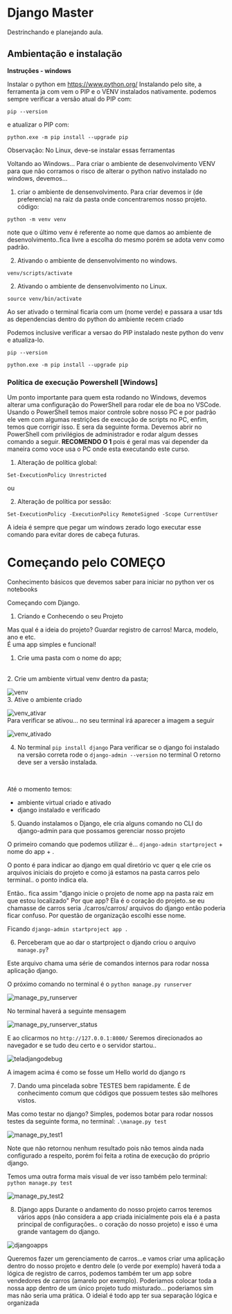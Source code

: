 # Django Master

Destrinchando e planejando aula.

## Ambientação e instalação

<strong> Instruções - windows</strong> <br>

Instalar o python em <https://www.python.org/>
Instalando pelo site, a ferramenta ja com vem o PIP e o VENV instalados nativamente.
podemos sempre verificar a versão atual do PIP com:

```pip --version```

e atualizar o PIP com:

```python.exe -m pip install --upgrade pip```

Observação: No Linux, deve-se instalar essas ferramentas

Voltando ao Windows...
Para criar o ambiente de desenvolvimento VENV para que não corramos o risco de alterar o python nativo instalado no windows, devemos...

1. criar o ambiente de densenvolvimento.
Para criar devemos ir (de preferencia) na raiz da pasta onde concentraremos nosso projeto.
código:

```python -m venv venv```

note que o último venv é referente ao nome que damos ao ambiente de desenvolvimento..fica livre a escolha do mesmo porém se adota venv como padrão.

2. Ativando o ambiente de densenvolvimento no windows.

```venv/scripts/activate```

2. Ativando o ambiente de densenvolvimento no Linux.

```source venv/bin/activate```

Ao ser ativado o terminal ficaria com um (nome verde) e passara a usar tds as dependencias dentro do python do ambiente recem criado

Podemos inclusive verificar a versao do PIP instalado neste python do venv e atualiza-lo.

```pip --version```

```python.exe -m pip install --upgrade pip```

### Política de execução Powershell [Windows]

Um ponto importante para quem esta rodando no Windows, devemos alterar uma configuração do PowerShell para rodar ele de boa no VSCode.
Usando o PowerShell temos maior controle sobre nosso PC e por padrão ele vem com algumas restrições de execução de scripts no PC, enfim, temos que corrigir isso. E sera da seguinte forma.
Devemos abrir no PowerShell com privilégios de administrador e rodar algum desses comando a seguir. <strong> RECOMENDO O 1 </strong> pois é geral mas vai depender da maneira como voce usa o PC onde esta executando este curso.

1. Alteração de política global:

```Set-ExecutionPolicy Unrestricted```

ou

2. Alteração de política por sessão:

```Set-ExecutionPolicy -ExecutionPolicy RemoteSigned -Scope CurrentUser```

A ideia é sempre que pegar um windows zerado logo executar esse comando para evitar dores de cabeça futuras.

# Começando pelo COMEÇO

Conhecimento básicos que devemos saber para iniciar no python
ver os notebooks

Começando com Django.

1. Criando e Conhecendo o seu Projeto

Mas qual é a ideia do projeto? Guardar registro de carros! Marca, modelo, ano e etc. 
<br> 
É uma app simples e funcional!

1. Crie uma pasta com o nome do app;

<br>
2. Crie um ambiente virtual venv dentro da pasta;

![venv](./notebooks_nivelamento/imgs_markdown/venv.png)
<br>
3. Ative o ambiente criado

![venv_ativar](./notebooks_nivelamento/imgs_markdown/venv_ativar.png)
<br>
Para verificar se ativou... no seu terminal irá aparecer a imagem a seguir

![venv_ativado](./notebooks_nivelamento/imgs_markdown/venv_ativado.png)
<br>

4. No terminal `pip install django`
Para verificar se o django foi instalado na versão correta rode o  `django-admin --version` no terminal
O retorno deve ser a versão instalada.
<br>

Até o momento temos:
* ambiente virtual criado e ativado
* django instalado e verificado

5. Quando instalamos o Django, ele cria alguns comando no CLI do django-admin para que possamos gerenciar nosso projeto

O primeiro comando que podemos utilizar é... `django-admin startproject` + nome do app + .
<br>

O ponto é para indicar ao django em qual diretório vc quer q ele crie os arquivos iniciais do projeto e como já estamos na pasta carros pelo terminal.. o ponto indica ela.

Então.. fica assim "django inicie o projeto de nome app na pasta raiz em que estou localizado"
Por que app? Ela é o coração do projeto..se eu chamasse de carros seria ./carros/carros/ arquivos do django então poderia ficar confuso. Por questão de organização escolhi esse nome.
<br>

Ficando `django-admin startproject app .`
<br>

6. Perceberam que ao dar o startproject o djando criou o arquivo `manage.py`?

Este arquivo chama uma série de comandos internos para rodar nossa aplicação django. 

O próximo comando no terminal é o `python manage.py runserver`

![manage_py_runserver](./notebooks_nivelamento/imgs_markdown/manage_py_runserver.png)

No terminal haverá a seguinte mensagem

![manage_py_runserver_status](./notebooks_nivelamento/imgs_markdown/manage_py_runserver_status.png)

E ao clicarmos no `http://127.0.0.1:8000/`
Seremos direcionados ao navegador e se tudo deu certo e o servidor startou..

![teladjangodebug](./notebooks_nivelamento/imgs_markdown/teladjangodebug.png)

A imagem acima é como se fosse um Hello world do django rs

7. Dando uma pincelada sobre TESTES bem rapidamente.
É de conhecimento comum que códigos que possuem testes são melhores vistos.

Mas como testar no django? Simples, podemos botar para rodar nossos testes da seguinte forma, no terminal:
`.\manage.py test`

![manage_py_test1](./notebooks_nivelamento/imgs_markdown/manage_py_test1.png)

Note que não retornou nenhum resultado pois não temos ainda nada configurado a respeito, porém foi feita a rotina de execução do próprio django.

Temos uma outra forma mais visual de ver isso também pelo terminal:
`python manage.py test`

![manage_py_test2](./notebooks_nivelamento/imgs_markdown/manage_py_test2.png)

8. Django apps
Durante o andamento do nosso projeto carros teremos vários apps (não considera a app criada inicialmente pois ela é a pasta principal de configurações.. o coração do nosso projeto) e isso é uma grande vantagem do django. 

![djangoapps](./notebooks_nivelamento/imgs_markdown/djangoapps.png)

Queremos fazer um gerenciamento de carros...e vamos criar uma aplicação dentro do nosso projeto e dentro dele (o verde por exemplo) haverá toda a lógica de registro de carros, podemos também ter um app sobre vendedores de carros (amarelo por exemplo). Poderiamos colocar toda a nossa app dentro de um único projeto tudo misturado... poderiamos sim mas não seria uma prática. O ideial é todo app ter sua separação lógica e organizada